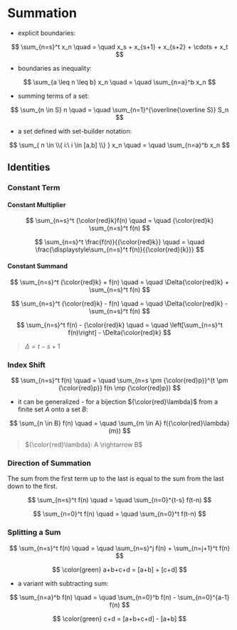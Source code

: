 # Summation

- explicit boundaries:

$$
\sum_{n=s}^t x_n
\quad = \quad
x_s + x_{s+1} + x_{s+2} + \cdots + x_t
$$

- boundaries as inequality:

$$
\sum_{a \leq n \leq b} x_n
\quad = \quad
\sum_{n=a}^b x_n
$$

- summing terms of a set:

$$
\sum_{n \in S} n
\quad = \quad
\sum_{n=1}^{\overline{\overline S}} S_n
$$

- a set defined with set-builder notation:

$$
\sum_{ n \in \\{ i:\ i \in [a,b] \\} }
x_n
\quad = \quad
\sum_{n=a}^b x_n
$$

## Identities

### Constant Term

#### Constant Multiplier

$$
\sum_{n=s}^t {\color{red}k}f(n)
\quad = \quad
{\color{red}k} \sum_{n=s}^t f(n)
$$

$$
\sum_{n=s}^t \frac{f(n)}{{\color{red}k}}
\quad = \quad
\frac{\displaystyle\sum_{n=s}^t f(n)}{{\color{red}{k}}}
$$

#### Constant Summand

$$
\sum_{n=s}^t {\color{red}k} + f(n)
\quad = \quad
\Delta{\color{red}k} +
\sum_{n=s}^t f(n)
$$

$$
\sum_{n=s}^t {\color{red}k} - f(n)
\quad = \quad
\Delta{\color{red}k} -
\sum_{n=s}^t f(n)
$$

$$
\sum_{n=s}^t f(n) - {\color{red}k}
\quad = \quad
\left[\sum_{n=s}^t f(n)\right] -
\Delta{\color{red}k}
$$

> $\Delta = t-s+1$

### Index Shift

$$
\sum_{n=s}^t f(n)
\quad = \quad
\sum_{n=s \pm {\color{red}p}}^{t \pm {\color{red}p}}
f(n \mp {\color{red}p})
$$

- it can be generalized - for a bijection ${\color{red}\lambda}$ from a finite set $A$ onto a set $B$:

$$
\sum_{n \in B} f(n)
\quad = \quad
\sum_{m \in A} f({\color{red}\lambda}(m))
$$

> ${\color{red}\lambda}: A \rightarrow B$

### Direction of Summation

The sum from the first term up to the last is equal to the sum from the last down to the first.

$$
\sum_{n=s}^t f(n)
\quad = \quad
\sum_{n=0}^{t-s} f(t-n)
$$

$$
\sum_{n=0}^t f(n)
\quad = \quad
\sum_{n=0}^t f(t-n)
$$

### Splitting a Sum

$$
\sum_{n=s}^t f(n)
\quad = \quad
\sum_{n=s}^j f(n) +
\sum_{n=j+1}^t f(n)
$$

$$
\color{green}
a+b+c+d = [a+b] + [c+d]
$$

- a variant with subtracting sum:

$$
\sum_{n=a}^b f(n)
\quad = \quad
\sum_{n=0}^b f(n) -
\sum_{n=0}^{a-1} f(n)
$$

$$
\color{green}
c+d = [a+b+c+d] - [a+b]
$$



